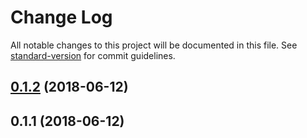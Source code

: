 # Change Log

All notable changes to this project will be documented in this file. See [standard-version](https://github.com/conventional-changelog/standard-version) for commit guidelines.

<a name="0.1.2"></a>
## [0.1.2](https://github.com/aleksel/menu-animation-icon/compare/v0.1.1...v0.1.2) (2018-06-12)



<a name="0.1.1"></a>
## 0.1.1 (2018-06-12)
